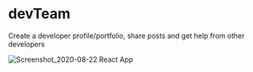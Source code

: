 # devTeam
Create a developer profile/portfolio, share posts and get help from other developers

![Screenshot_2020-08-22 React App](https://user-images.githubusercontent.com/53918422/90959144-b43a4d80-e45e-11ea-9f00-0f45749cfaf1.png)
